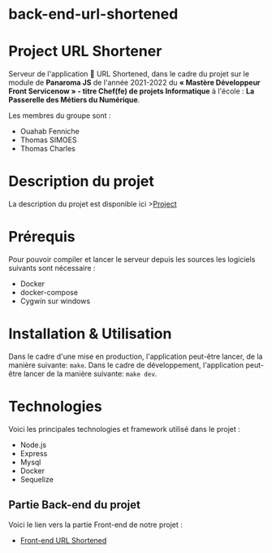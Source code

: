 # back-end-url-shortened

# Project URL Shortener
Serveur de l'application :notebook_with_decorative_cover: URL Shortened, dans le cadre du projet sur le module de **Panaroma JS** de l'année 2021-2022 du **« Mastère  Développeur Front Servicenow »  - titre Chef(fe) de projets Informatique** à l'école : **La Passerelle des Métiers du Numérique**.

Les membres du groupe sont :
- Ouahab Fenniche
- Thomas SIMOES
- Thomas Charles

# Description du projet

La description du projet est disponible ici >[Project](Project.md)

# Prérequis

Pour pouvoir compiler et lancer le serveur depuis les sources les logiciels suivants sont nécessaire :
- Docker
- docker-compose
- Cygwin sur windows

# Installation & Utilisation

Dans le cadre d'une mise en production, l'application peut-être lancer, de la manière suivante: `make`.
Dans le cadre de développement, l'application peut-être lancer de la manière suivante: `make dev`.

# Technologies

Voici les principales technologies et framework utilisé dans le projet :
- Node.js
- Express
- Mysql
- Docker
- Sequelize


## Partie Back-end du projet

Voici le lien vers la partie Front-end de notre projet :
- [Front-end URL Shortened](https://github.com/tcharles2201/front-end-url-shortened)
